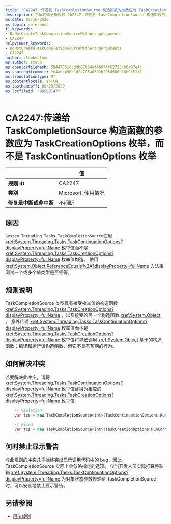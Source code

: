 ```yaml
---
title: 'CA2247：传递到 TaskCompletionSource 构造函数的参数应为 TaskCreationOptions 枚举，而不是 System.threading.tasks.taskcontinuationoptions 枚举 (代码分析) '
description: 了解代码分析规则 CA2247：传递到 TaskCompletionSource 构造函数的参数应为 TaskCreationOptions 枚举，而不是 System.threading.tasks.taskcontinuationoptions 枚举
ms.date: 05/16/2020
ms.topic: reference
f1_keywords:
- DoNotCreateTaskCompletionSourceWithWrongArguments
- CA2247
helpviewer_keywords:
- DoNotCreateTaskCompletionSourceWithWrongArguments
- CA2247
author: stephentoub
ms.author: stoub
ms.openlocfilehash: 594476616cddb87b64af4b874f62723cb0a97e4c
ms.sourcegitcommit: 2e4adc490c1d2a705a0592b295d606b10b9f51f1
ms.translationtype: MT
ms.contentlocale: zh-CN
ms.lasthandoff: 09/25/2020
ms.locfileid: "96590147"
---
```

# <a name="ca2247-argument-passed-to-taskcompletionsource-constructor-should-be-taskcreationoptions-enum-instead-of-taskcontinuationoptions-enum"></a>CA2247:传递给 TaskCompletionSource 构造函数的参数应为 TaskCreationOptions 枚举，而不是 TaskContinuationOptions 枚举

| | 值 |
|-|-|
| **规则 ID** |CA2247|
| **类别** |Microsoft. 使用情况|
| **修复是中断或非中断** |不间断|

## <a name="cause"></a>原因

`System.Threading.Tasks.TaskCompletionSource`使用 <xref:System.Threading.Tasks.TaskContinuationOptions?displayProperty=fullName> 枚举值而不是 <xref:System.Threading.Tasks.TaskCreationOptions?displayProperty=fullName> 枚举值构造。
使用 <xref:System.Object.ReferenceEquals%2A?displayProperty=fullName> 方法来测试一个或多个值类型是否相等。

## <a name="rule-description"></a>规则说明

TaskCompletionSource 类型具有接受枚举值的构造函数 <xref:System.Threading.Tasks.TaskCreationOptions?displayProperty=fullName> ，以及接受的另一个构造函数 <xref:System.Object> 。  意外传递 <xref:System.Threading.Tasks.TaskContinuationOptions?displayProperty=fullName> 枚举值而不是 <xref:System.Threading.Tasks.TaskCreationOptions?displayProperty=fullName> 枚举值将导致调用 <xref:System.Object> 基于的构造函数：编译和运行该构造函数，但它不具有预期的行为。

## <a name="how-to-fix-violations"></a>如何解决冲突

若要解决此冲突，请将 <xref:System.Threading.Tasks.TaskContinuationOptions?displayProperty=fullName> 枚举值替换为相应的 <xref:System.Threading.Tasks.TaskCreationOptions?displayProperty=fullName> 枚举值。

```csharp
    // Violation
    var tcs = new TaskCompletionSource<int>(TaskContinuationOptions.RunContinuationsAsynchronously);

    // Fixed
    var tcs = new TaskCompletionSource<int>(TaskCreationOptions.RunContinuationsAsynchronously);
```

## <a name="when-to-suppress-warnings"></a>何时禁止显示警告

与此规则的冲突几乎始终突出显示调用代码中的 bug，因此，TaskCompletionSource 实际上会忽略指定的选项。  仅当开发人员实际打算将装箱 <xref:System.Threading.Tasks.TaskContinuationOptions?displayProperty=fullName> 为对象状态参数传递给 TaskCompletionSource 时，可以安全地禁止显示警告。

## <a name="see-also"></a>另请参阅

- [用法规则](usage-warnings.md)
